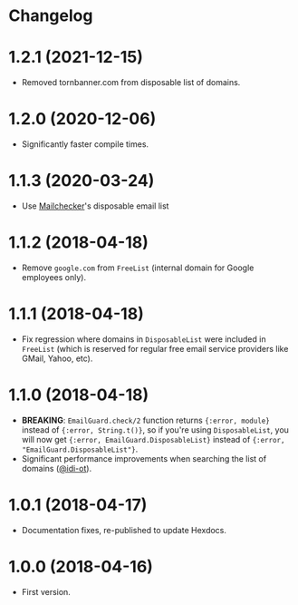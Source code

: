 # Changelog

# 1.2.1 (2021-12-15)
- Removed tornbanner.com from disposable list of domains.

# 1.2.0 (2020-12-06)
- Significantly faster compile times.

# 1.1.3 (2020-03-24)
- Use [Mailchecker](https://github.com/FGRibreau/mailchecker)'s disposable email list

# 1.1.2 (2018-04-18)
- Remove `google.com` from `FreeList` (internal domain for Google employees only).

# 1.1.1 (2018-04-18)
- Fix regression where domains in `DisposableList` were included in `FreeList` (which is reserved for regular free email service providers like GMail, Yahoo, etc).

# 1.1.0 (2018-04-18)
- __BREAKING__: `EmailGuard.check/2` function returns `{:error, module}` instead of `{:error, String.t()}`, so if you're using `DisposableList`, you will now get `{:error, EmailGuard.DisposableList}` instead of `{:error, "EmailGuard.DisposableList"}`.
- Significant performance improvements when searching the list of domains ([@idi-ot](https://github.com/idi-ot)).

# 1.0.1 (2018-04-17)
- Documentation fixes, re-published to update Hexdocs.

# 1.0.0 (2018-04-16)
- First version.
